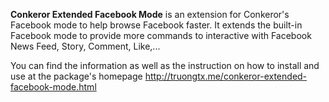 **Conkeror Extended Facebook Mode** is an extension for Conkeror's Facebook mode
to help browse Facebook faster. It
extends the built-in Facebook mode to provide more commands to interactive with
Facebook News Feed, Story, Comment, Like,...

You can find the information as well as the instruction on how to install and
use at the package's homepage <http://truongtx.me/conkeror-extended-facebook-mode.html>
